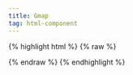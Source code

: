 ```yaml
---
title: Gmap
tag: html-component
---
```


{% highlight html %}
{% raw %}

<div id="map-canvas" class="map-canvas"></div>

{% endraw %}
{% endhighlight %}